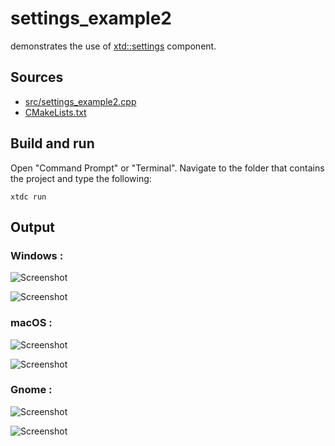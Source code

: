 # settings_example2

demonstrates the use of [xtd::settings](https://gammasoft71.github.io/xtd/reference_guides/latest/classxtd_1_1settings.html) component.

## Sources

* [src/settings_example2.cpp](src/settings_example2.cpp)
* [CMakeLists.txt](CMakeLists.txt)

## Build and run

Open "Command Prompt" or "Terminal". Navigate to the folder that contains the project and type the following:

```shell
xtdc run
```

## Output

### Windows :

![Screenshot](../../../../docs/pictures/examples/settings_example2_w.png)

![Screenshot](../../../../docs/pictures/examples/settings_example2_wd.png)

### macOS :

![Screenshot](../../../../docs/pictures/examples/settings_example2_m.png)

![Screenshot](../../../../docs/pictures/examples/settings_example2_md.png)

### Gnome :

![Screenshot](../../../../docs/pictures/examples/settings_example2_g.png)

![Screenshot](../../../../docs/pictures/examples/settings_example2_gd.png)
